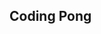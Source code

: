 [//]: # ( <p><iframe src="https://douglasurner.github.io/GDP2/units/0/assignments/U0.3-pong-in-game-lab/U0.3c-coding-pong" width="100%" height="666px"></iframe></p> )

## Coding Pong
